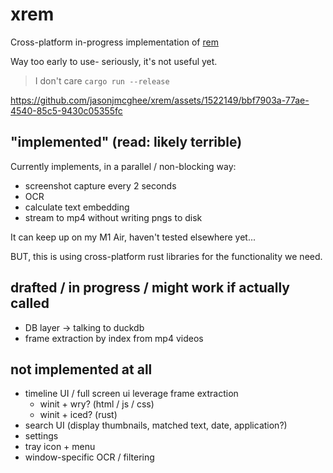 # xrem

Cross-platform in-progress implementation of [rem](https://github.com/jasonjmcghee/rem)

Way too early to use- seriously, it's not useful yet.

> I don't care
`cargo run --release`

https://github.com/jasonjmcghee/xrem/assets/1522149/bbf7903a-77ae-4540-85c5-9430c05355fc

## "implemented" (read: likely terrible)
Currently implements, in a parallel / non-blocking way:
- screenshot capture every 2 seconds
- OCR
- calculate text embedding
- stream to mp4 without writing pngs to disk

It can keep up on my M1 Air, haven't tested elsewhere yet...

BUT, this is using cross-platform rust libraries for the functionality we need.

## drafted / in progress / might work if actually called
- DB layer -> talking to duckdb
- frame extraction by index from mp4 videos

## not implemented at all
- timeline UI / full screen ui leverage frame extraction
    - winit + wry? (html / js / css)
    - winit + iced? (rust)
- search UI (display thumbnails, matched text, date, application?)
- settings
- tray icon + menu
- window-specific OCR / filtering
